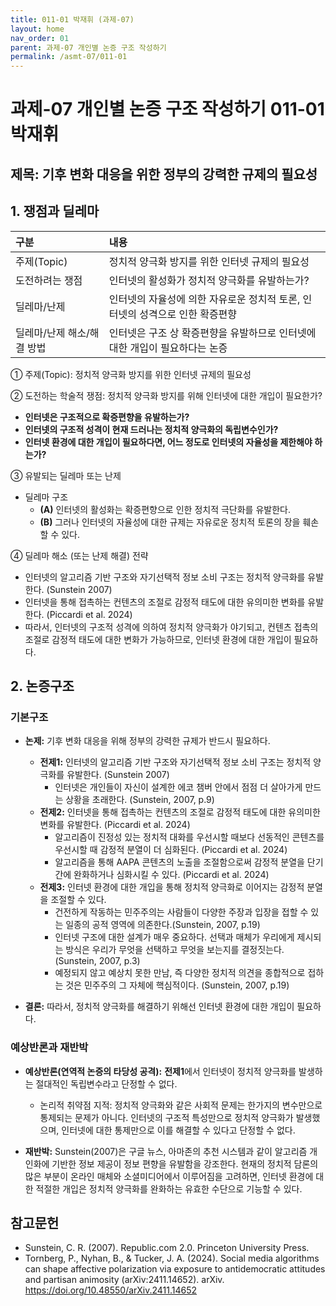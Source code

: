 ```yaml
---
title: 011-01 박재휘 (과제-07)
layout: home
nav_order: 01
parent: 과제-07 개인별 논증 구조 작성하기
permalink: /asmt-07/011-01
---
```


# 과제-07 개인별 논증 구조 작성하기 011-01 박재휘

## 제목: 기후 변화 대응을 위한 정부의 강력한 규제의 필요성  

## 1. 쟁점과 딜레마

| 구분 | 내용 |
|:---|:---|
| 주제(Topic) | 정치적 양극화 방지를 위한 인터넷 규제의 필요성 |
| 도전하려는 쟁점 | 인터넷의 활성화가 정치적 양극화를 유발하는가? |
| 딜레마/난제 | 인터넷의 자율성에 의한 자유로운 정치적 토론, 인터넷의 성격으로 인한 확증편향 |
| 딜레마/난제 해소/해결 방법 | 인터넷은 구조 상 확증편향을 유발하므로 인터넷에 대한 개입이 필요하다는 논증 |

① 주제(Topic): 정치적 양극화 방지를 위한 인터넷 규제의 필요성 

② 도전하는 학술적 쟁점: 정치적 양극화 방지를 위해 인터넷에 대한 개입이 필요한가?

- **인터넷은 구조적으로 확증편향을 유발하는가?**  
- **인터넷의 구조적 성격이 현재 드러나는 정치적 양극화의 독립변수인가?**  
- **인터넷 환경에 대한 개입이 필요하다면, 어느 정도로 인터넷의 자율성을 제한해야 하는가?**

③ 유발되는 딜레마 또는 난제

- 딜레마 구조
  - **(A)** 인터넷의 활성화는 확증편향으로 인한 정치적 극단화를 유발한다.
  - **(B)** 그러나 인터넷의 자율성에 대한 규제는 자유로운 정치적 토론의 장을 훼손할 수 있다.

④ 딜레마 해소 (또는 난제 해결) 전략

- 인터넷의 알고리즘 기반 구조와 자기선택적 정보 소비 구조는 정치적 양극화를 유발한다. (Sunstein 2007)
- 인터넷을 통해 접촉하는 컨텐츠의 조절로 감정적 태도에 대한 유의미한 변화를 유발한다. (Piccardi et al. 2024)
- 따라서, 인터넷의 구조적 성격에 의하여 정치적 양극화가 야기되고, 컨텐츠 접촉의 조절로 감정적 태도에 대한 변화가 가능하므로, 인터넷 환경에 대한 개입이 필요하다.

## 2. 논증구조

### 기본구조

- **논제:** 기후 변화 대응을 위해 정부의 강력한 규제가 반드시 필요하다.
  - **전제1:** 인터넷의 알고리즘 기반 구조와 자기선택적 정보 소비 구조는 정치적 양극화를 유발한다. (Sunstein 2007)
    - 인터넷은 개인들이 자신이 설계한 에코 챔버 안에서 점점 더 살아가게 만드는 상황을 초래한다. (Sunstein, 2007, p.9) 
  - **전제2:** 인터넷을 통해 접촉하는 컨텐츠의 조절로 감정적 태도에 대한 유의미한 변화를 유발한다. (Piccardi et al. 2024)
    - 알고리즘이 진정성 있는 정치적 대화를 우선시할 때보다 선동적인 콘텐츠를 우선시할 때 감정적 분열이 더 심화된다. (Piccardi et al. 2024)
    - 알고리즘을 통해 AAPA 콘텐츠의 노출을 조절함으로써 감정적 분열을 단기간에 완화하거나 심화시킬 수 있다. (Piccardi et al. 2024)
  - **전제3:** 인터넷 환경에 대한 개입을 통해 정치적 양극화로 이어지는 감정적 분열을 조절할 수 있다.
      - 건전하게 작동하는 민주주의는 사람들이 다양한 주장과 입장을 접할 수 있는 일종의 공적 영역에 의존한다.(Sunstein, 2007, p.19)
      - 인터넷 구조에 대한 설계가 매우 중요하다. 선택과 매체가 우리에게 제시되는 방식은 우리가 무엇을 선택하고 무엇을 보는지를 결정짓는다. (Sunstein, 2007, p.3)
      - 예정되지 않고 예상치 못한 만남, 즉 다양한 정치적 의견을 종합적으로 접하는 것은 민주주의 그 자체에 핵심적이다. (Sunstein, 2007, p.19)

- **결론:** 따라서, 정치적 양극화를 해결하기 위해선 인터넷 환경에 대한 개입이 필요하다.

### 예상반론과 재반박

- **예상반론(연역적 논증의 타당성 공격):** **전제1**에서 인터넷이 정치적 양극화를 발생하는 절대적인 독립변수라고 단정할 수 없다.
  - 논리적 취약점 지적: 정치적 양극화와 같은 사회적 문제는 한가지의 변수만으로 통제되는 문제가 아니다. 인터넷의 구조적 특성만으로 정치적 양극화가 발생했으며, 인터넷에 대한 통제만으로 이를 해결할 수 있다고 단정할 수 없다.

- **재반박:** Sunstein(2007)은 구글 뉴스, 아마존의 추천 시스템과 같이 알고리즘 개인화에 기반한 정보 제공이 정보 편향을 유발함을 강조한다. 현재의 정치적 담론의 많은 부분이 온라인 매체와 소셜미디어에서 이루어짐을 고려하면, 인터넷 환경에 대한 적절한 개입은 정치적 양극화를 완화하는 유효한 수단으로 기능할 수 있다.

## 참고문헌

- Sunstein, C. R. (2007). Republic.com 2.0. Princeton University Press.
- Tornberg, P., Nyhan, B., & Tucker, J. A. (2024). Social media algorithms can shape affective polarization via exposure to antidemocratic attitudes and partisan animosity (arXiv:2411.14652). arXiv. https://doi.org/10.48550/arXiv.2411.14652
